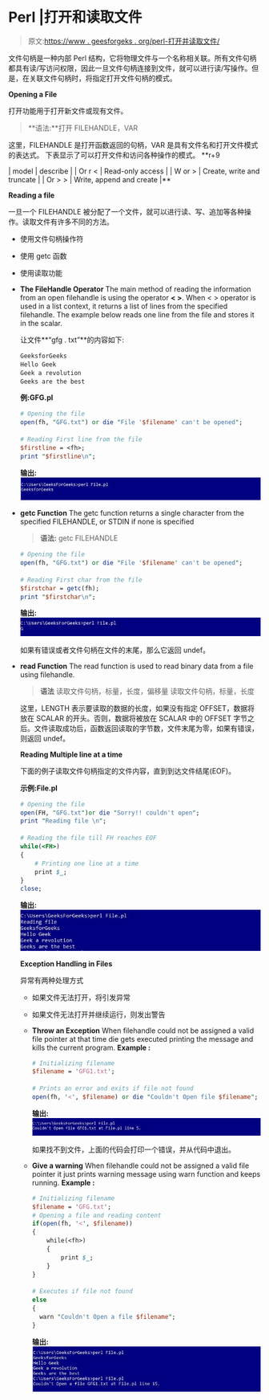 # Perl |打开和读取文件

> 原文:[https://www . geesforgeks . org/perl-打开并读取文件/](https://www.geeksforgeeks.org/perl-opening-and-reading-a-file/)

文件句柄是一种内部 Perl 结构，它将物理文件与一个名称相关联。所有文件句柄都具有读/写访问权限，因此一旦文件句柄连接到文件，就可以进行读/写操作。但是，在关联文件句柄时，将指定打开文件句柄的模式。

**Opening a File**

打开功能用于打开新文件或现有文件。

> **语法:**打开 FILEHANDLE，VAR

这里，FILEHANDLE 是打开函数返回的句柄，VAR 是具有文件名和打开文件模式的表达式。
下表显示了可以打开文件和访问各种操作的模式。
**r+9

| model | describe |
| Or r < | Read-only access |
| W or > | Create, write and truncate |
| Or > > | Write, append and create |** 

**Reading a file**

一旦一个 FILEHANDLE 被分配了一个文件，就可以进行读、写、追加等各种操作。读取文件有许多不同的方法。

*   使用文件句柄操作符
*   使用 getc 函数
*   使用读取功能

*   **The FileHandle Operator**
    The main method of reading the information from an open filehandle is using the operator **< >**. When < > operator is used in a list context, it returns a list of lines from the specified filehandle. The example below reads one line from the file and stores it in the scalar.

    让文件**“gfg . txt”**的内容如下:

    ```perl
    GeeksforGeeks
    Hello Geek
    Geek a revolution
    Geeks are the best

    ```

    **例:GFG.pl**

    ```perl
    # Opening the file 
    open(fh, "GFG.txt") or die "File '$filename' can't be opened";

    # Reading First line from the file
    $firstline = <fh>;
    print "$firstline\n";
    ```

    **输出:**
    ![](img/2a03082858a1b09e1ff8bb58d06c37f4.png)

*   **getc Function**
    The getc function returns a single character from the specified FILEHANDLE, or STDIN if none is specified

    > **语法:** getc FILEHANDLE

    ```perl
    # Opening the file 
    open(fh, "GFG.txt") or die "File '$filename' can't be opened";

    # Reading First char from the file
    $firstchar = getc(fh);
    print "$firstchar\n";
    ```

    **输出:**
    ![](img/cd51e6f5e989527ec8d9fa6dc54613e6.png)

    如果有错误或者文件句柄在文件的末尾，那么它返回 undef。

*   **read Function**
    The read function is used to read binary data from a file using filehandle.

    > **语法**
    > 读取文件句柄，标量，长度，偏移量
    > 读取文件句柄，标量，长度

    这里，LENGTH 表示要读取的数据的长度，如果没有指定 OFFSET，数据将放在 SCALAR 的开头。否则，数据将被放在 SCALAR 中的 OFFSET 字节之后。文件读取成功后，函数返回读取的字节数，文件末尾为零，如果有错误，则返回 undef。

    **Reading Multiple line at a time**

    下面的例子读取文件句柄指定的文件内容，直到到达文件结尾(EOF)。

    **示例:File.pl**

    ```perl
    # Opening the file
    open(FH, "GFG.txt")or die "Sorry!! couldn't open";
    print "Reading file \n";

    # Reading the file till FH reaches EOF
    while(<FH>)
    {
        # Printing one line at a time
        print $_;
    }
    close;
    ```

    **输出:**
    ![](img/2b6b6eb1433d5235b3d9a265ac1cf175.png)

    **Exception Handling in Files**

    异常有两种处理方式

    *   如果文件无法打开，将引发异常
    *   如果文件无法打开并继续运行，则发出警告
    *   **Throw an Exception**
        When filehandle could not be assigned a valid file pointer at that time die gets executed printing the message and kills the current program.
        **Example :**

        ```perl
        # Initializing filename 
        $filename = 'GFG1.txt';

        # Prints an error and exits if file not found
        open(fh, '<', $filename) or die "Couldn't Open file $filename";
        ```

        **输出:**
        ![](img/13ed6a36636a4afca0a6f7af60bfcd70.png)

        如果找不到文件，上面的代码会打印一个错误，并从代码中退出。

    *   **Give a warning**
        When filehandle could not be assigned a valid file pointer it just prints warning message using warn function and keeps running.
        **Example :**

        ```perl
        # Initializing filename
        $filename = 'GFG.txt';
        # Opening a file and reading content
        if(open(fh, '<', $filename))
        {
            while(<fh>)
            {
                print $_;
            }
        }

        # Executes if file not found
        else
        {
          warn "Couldn't Open a file $filename";
        }
        ```

        **输出:**
        ![](img/30eb70c58cfadfb9438dd37a208a0c27.png)